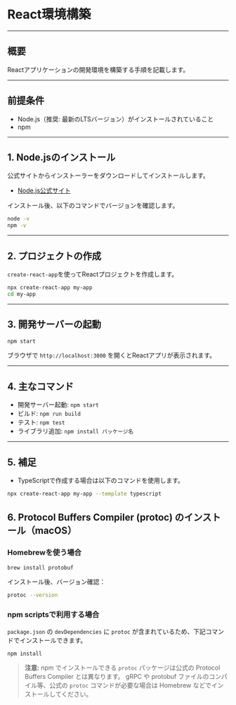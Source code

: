# React環境構築

---

## 概要

Reactアプリケーションの開発環境を構築する手順を記載します。

---

## 前提条件

- Node.js（推奨: 最新のLTSバージョン）がインストールされていること
- npm

---

## 1. Node.jsのインストール

公式サイトからインストーラーをダウンロードしてインストールします。

- [Node.js公式サイト](https://nodejs.org/ja/)

インストール後、以下のコマンドでバージョンを確認します。

```sh
node -v
npm -v
```

---

## 2. プロジェクトの作成

`create-react-app`を使ってReactプロジェクトを作成します。

```sh
npx create-react-app my-app
cd my-app
```

---

## 3. 開発サーバーの起動

```sh
npm start
```

ブラウザで `http://localhost:3000` を開くとReactアプリが表示されます。

---

## 4. 主なコマンド

- 開発サーバー起動: `npm start`
- ビルド: `npm run build`
- テスト: `npm test`
- ライブラリ追加: `npm install パッケージ名`

---

## 5. 補足

- TypeScriptで作成する場合は以下のコマンドを使用します。

```sh
npx create-react-app my-app --template typescript
```



## 6. Protocol Buffers Compiler (protoc) のインストール（macOS）

### Homebrewを使う場合

```sh
brew install protobuf
```

インストール後、バージョン確認：

```sh
protoc --version
```

### npm scriptsで利用する場合

`package.json` の `devDependencies` に `protoc` が含まれているため、下記コマンドでインストールできます。

```sh
npm install
```

> **注意:**
> npm でインストールできる `protoc` パッケージは公式の Protocol Buffers Compiler とは異なります。
> gRPC や protobuf ファイルのコンパイル等、公式の `protoc` コマンドが必要な場合は Homebrew などでインストールしてください。

